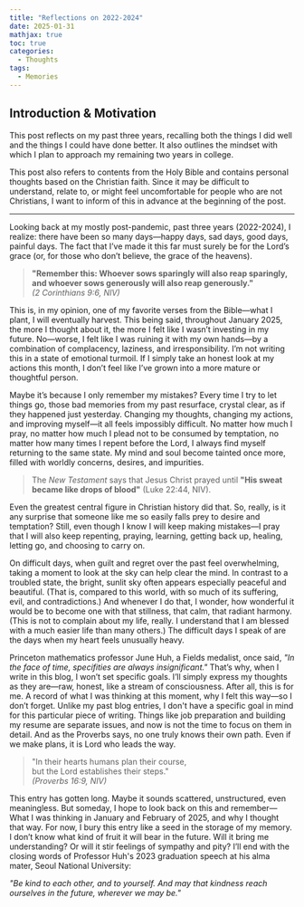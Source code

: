 ```yaml
---
title: "Reflections on 2022-2024"
date: 2025-01-31
mathjax: true
toc: true
categories:
  - Thoughts
tags:
  - Memories
---
```


## Introduction & Motivation

This post reflects on my past three years, recalling both the things I did well and the things I could have done better. It also outlines the mindset with which I plan to approach my remaining two years in college. 

This post also refers to contents from the Holy Bible and contains personal thoughts based on the Christian faith. Since it may be difficult to understand, relate to, or might feel uncomfortable for people who are not Christians, I want to inform of this in advance at the beginning of the post.

---

Looking back at my mostly post-pandemic, past three years (2022-2024), I realize: there have been so many days—happy days, sad days, good days, painful days. The fact that I’ve made it this far must surely be for the Lord’s grace (or, for those who don’t believe, the grace of the heavens).  

> **"Remember this: Whoever sows sparingly will also reap sparingly,  
> and whoever sows generously will also reap generously."**  
> *(2 Corinthians 9:6, NIV)*

This is, in my opinion, one of my favorite verses from the Bible—what I plant, I will eventually harvest. This being said, throughout January 2025, the more I thought about it, the more I felt like I wasn’t investing in my future. No—worse, I felt like I was ruining it with my own hands—by a combination of complacency, laziness, and irresponsibility. I’m not writing this in a state of emotional turmoil. If I simply take an honest look at my actions this month, I don’t feel like I’ve grown into a more mature or thoughtful person.   

Maybe it’s because I only remember my mistakes? Every time I try to let things go, those bad memories from my past resurface, crystal clear, as if they happened just yesterday. Changing my thoughts, changing my actions, and improving myself—it all feels impossibly difficult. No matter how much I pray, no matter how much I plead not to be consumed by temptation, no matter how many times I repent before the Lord, I always find myself returning to the same state. My mind and soul become tainted once more, filled with worldly concerns, desires, and impurities.  

> The *New Testament* says that Jesus Christ prayed until **"His sweat became like drops of blood"** (Luke 22:44, NIV).

Even the greatest central figure in Christian history did that. So, really, is it any surprise that someone like me so easily falls prey to desire and temptation? Still, even though I know I will keep making mistakes—I pray that I will also keep repenting, praying, learning, getting back up, healing, letting go, and choosing to carry on. 

On difficult days, when guilt and regret over the past feel overwhelming, taking a moment to look at the sky can help clear the mind. In contrast to a troubled state, the bright, sunlit sky often appears especially peaceful and beautiful. (That is, compared to this world, with so much of its suffering, evil, and contradictions.) And whenever I do that, I wonder, how wonderful it would be to become one with that stillness, that calm, that radiant harmony. (This is not to complain about my life, really. I understand that I am blessed with a much easier life than many others.) The difficult days I speak of are the days when my heart feels unusually heavy.

Princeton mathematics professor June Huh, a Fields medalist, once said, *"In the face of time, specifities are always insignificant."* That’s why, when I write in this blog, I won’t set specific goals. I’ll simply express my thoughts as they are—raw, honest, like a stream of consciousness. After all, this is for me. A record of what I was thinking at this moment, why I felt this way—so I don’t forget. Unlike my past blog entries, I don't have a specific goal in mind for this particular piece of writing. Things like job preparation and building my resume are separate issues, and now is not the time to focus on them in detail. And as the Proverbs says, no one truly knows their own path. Even if we make plans, it is Lord who leads the way.  

> "In their hearts humans plan their course,  
> but the Lord establishes their steps."  
> *(Proverbs 16:9, NIV)*

This entry has gotten long. Maybe it sounds scattered, unstructured, even meaningless. But someday, I hope to look back on this and remember— What I was thinking in January and February of 2025, and why I thought that way. For now, I bury this entry like a seed in the storage of my memory. I don’t know what kind of fruit it will bear in the future. Will it bring me understanding? Or will it stir feelings of sympathy and pity? I’ll end with the closing words of Professor Huh's 2023 graduation speech at his alma mater, Seoul National University:  

*"Be kind to each other, and to yourself. And may that kindness reach ourselves in the future, wherever we may be."* 
